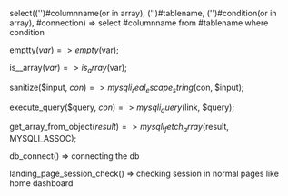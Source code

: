 
select(('')#columnname(or in array), ('')#tablename, ('')#condition(or in array), #connection) => select #columnname from #tablename where condition

emptty($var) => empty($var);

is__array($var) => is_array($var);

sanitize($input, $con) => mysqli_real_escape_string($con, $input);

execute_query($query, $con) => mysqli_query($link, $query);

get_array_from_object($result) => mysqli_fetch_array($result, MYSQLI_ASSOC);

db_connect() => connecting the db

landing_page_session_check() => checking session in normal pages like home dashboard



